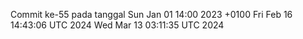 Commit ke-55 pada tanggal Sun Jan 01 14:00 2023 +0100
Fri Feb 16 14:43:06 UTC 2024
Wed Mar 13 03:11:35 UTC 2024
